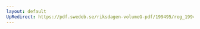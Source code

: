 ```yaml
---
layout: default
UpRedirect: https://pdf.swedeb.se/riksdagen-volumeG-pdf/199495/reg_199495/reg_199495_0477.pdf
---
```

